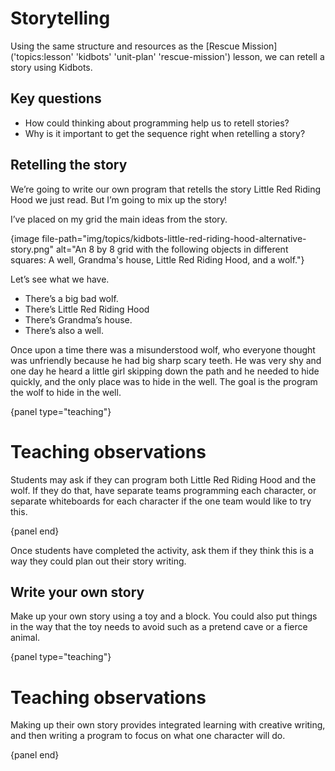 # Storytelling

Using the same structure and resources as the [Rescue Mission]('topics:lesson' 'kidbots' 'unit-plan' 'rescue-mission') lesson, we can retell a story using Kidbots.

## Key questions

-   How could thinking about programming help us to retell stories?
-   Why is it important to get the sequence right when retelling a story?

## Retelling the story

We’re going to write our own program that retells the story Little Red Riding Hood we just read.
But I’m going to mix up the story!

I’ve placed on my grid the main ideas from the story.

{image file-path="img/topics/kidbots-little-red-riding-hood-alternative-story.png" alt="An 8 by 8 grid with the following objects in different squares: A well, Grandma's house, Little Red Riding Hood, and a wolf."}

Let’s see what we have.

-   There’s a big bad wolf.
-   There’s Little Red Riding Hood
-   There’s Grandma’s house.
-   There’s also a well.

Once upon a time there was a misunderstood wolf, who everyone thought was unfriendly because he had big sharp scary teeth.
He was very shy and one day he heard a little girl skipping down the path and he needed to hide quickly, and the only place was to hide in the well.
The goal is the program the wolf to hide in the well.

{panel type="teaching"}

# Teaching observations

Students may ask if they can program both Little Red Riding Hood and the wolf.
If they do that, have separate teams programming each character, or separate whiteboards for each character if the one team would like to try this.

{panel end}

Once students have completed the activity, ask them if they think this is a way they could plan out their story writing.

## Write your own story

Make up your own story using a toy and a block.
You could also put things in the way that the toy needs to avoid such as a pretend cave or a fierce animal.

{panel type="teaching"}

# Teaching observations

Making up their own story provides integrated learning with creative writing, and then writing a program to focus on what one character will do.

{panel end}
